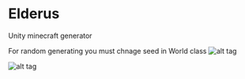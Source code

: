 # Elderus
Unity minecraft generator

For random generating you must chnage seed in World class
![alt tag](http://image.prntscr.com/image/0a2287db20214153b42e7f8e7fa68728.png)

![alt tag](http://image.prntscr.com/image/a0172c2129fb4328bfadaf84b07c8c76.png)

